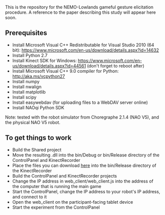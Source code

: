 This is the repository for the NEMO-Lowlands gameful gesture elicitation procedure.
A reference to the paper describing this study will appear here soon.

## Prerequisites ##
* Install Microsoft Visual C++ Redistributable for Visual Studio 2010 (64 bit): https://www.microsoft.com/en-us/download/details.aspx?id=14632
* Install Python 2.7
* Install Kinect SDK for Windows: https://www.microsoft.com/en-us/download/details.aspx?id=44561 (don't forget to reboot after)
* Install Microsoft Visual C++ 9.0 compiler for Python: http://aka.ms/vcpython27
* Install numpy
* Install nwalign
* Install matplotlib
* Install scipy
* Install easywebdav (for uploading files to a WebDAV server online)
* Install NAOqi Python SDK

Note: tested with the robot simulator from Choregraphe 2.1.4 (NAO V5), and the physical NAO V5 robot.

## To get things to work ##
* Build the Shared project
* Move the resulting .dll into the bin/Debug or bin/Release directory of the ControlPanel and KinectRecorder
* Place the files you can download [here](https://drive.google.com/open?id=13FMTFR3VtWSZRNBbyZVAFamF-9ybCEM-) into the bin/Release directory of the KinectRecorder
* Build the ControlPanel and KinectRecorder projects
* Change the IP address in web_client/web_client.js into the address of the computer that is running the main game
* Start the ControlPanel, change the IP address to your robot's IP address, and connect to it
* Open the web_client on the participant-facing tablet device
* Start the experiment from the ControlPanel
